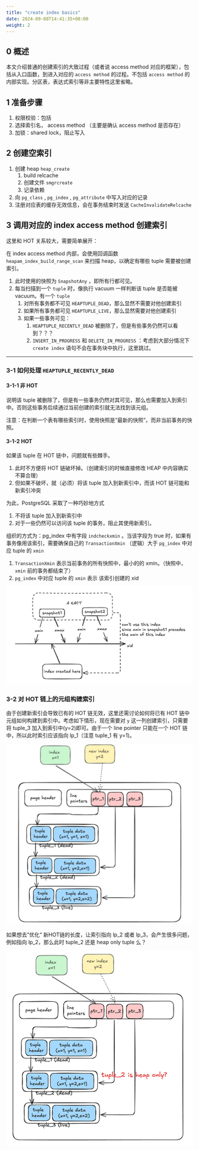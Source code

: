 ```yaml
---
title: "create index basics"
date: 2024-09-08T14:41:35+08:00
weight: 2
---
```




## 0 概述

本文介绍普通的创建索引的大致过程（或者说 access method 对应的框架），包括从入口函数，到进入对应的 `access method` 的过程。不包括 `access method` 的内部实现。分区表，表达式索引等非主要特性这里省略。



## 1 准备步骤

1. 权限校验：包括
2. 选择索引名， access method （主要是确认 access method 是否存在）
3. 加锁：shared lock，阻止写入

## 2 创建空索引

1. 创建 heap `heap_create`
   1. build relcache
   2. 创建文件 `smgrcreate`
   3. 记录依赖
2. 向 `pg_class` , `pg_index` , `pg_attribute`  中写入对应的记录
3. 注册对应表的缓存无效信息，会在事务结束时发送 `CacheInvalidateRelcache`



## 3 调用对应的 index access method 创建索引

这里和 HOT 关系较大，需要简单展开：

在 index access method 内部，会使用回调函数 `heapam_index_build_range_scan` 来扫描 heap，以确定有哪些 tuple 需要被创建索引。

1. 此时使用的快照为 `SnapshotAny` ，即所有行都可见。
2. 每当扫描到一个 `tuple` 时，像执行 vacuum 一样判断该 tuple 是否能被 vacuum。有一个 `tuple` 
   1. 对所有事务都不可见 `HEAPTUPLE_DEAD`，那么显然不需要对他创建索引
   2. 如果所有事务都可见 `HEAPTUPLE_LIVE`，那么显然需要对他创建索引
   3. 如果一些事务可见：
      1. `HEAPTUPLE_RECENTLY_DEAD` 被删除了，但是有些事务仍然可以看到？？？
      2. `INSERT_IN_PROGRESS` 和 `DELETE_IN_PROGRESS` ：考虑到大部分情况下 `create index` 语句不会在事务块中执行，这里跳过。

---

### 3-1 如何处理 `HEAPTUPLE_RECENTLY_DEAD`

#### 3-1-1 非 HOT

说明该 tuple 被删除了，但是有一些事务仍然对其可见，那么也需要加入到索引中。否则这些事务后续通过当前创建的索引就无法找到该元组。

注意：在判断一个表有哪些索引时，使用快照是“最新的快照”，而非当前事务的快照。



#### 3-1-2 HOT

如果该 tuple 在 HOT 链中，问题就有些棘手。

1. 此时不方便将 HOT 链破坏掉。（创建索引的时候直接修改 HEAP 中内容确实不算合理）
2. 但如果不破坏，就（必须）将该 tuple 加入到新索引中，而该 HOT 链可能和新索引冲突



为此，PostgreSQL 采取了一种巧妙地方式

1. 不将该 tuple 加入到新索引中
2. 对于一些仍然可以访问该 tuple 的事务，阻止其使用新索引。



组织的方式为：pg_index 中有字段 `indcheckxmin` 。当该字段为 true 时，如果有事务像用该索引，需要确保自己的 `TransactionXmin` （逻辑）大于 `pg_index`  中对应 tuple 的 `xmin` 

1. `TransactionXmin` 表示当前事务的所有快照中，最小的的 xmin。（快照中， `xmin` 前的事务都结束了）
2. `pg_index`  中对应 tuple 的 `xmin` 表示 该索引创建的 xid



![image-20240908163824450](./indcheckxmin.png)

### 3-2 对 HOT 链上的元组构建索引

由于创建新索引会导致已有的 HOT 链无效，这里还需讨论如何将已有 HOT 链中元组如何构建到索引中。考虑如下情形，现在需要对 `y` 这一列创建索引，只需要将 tuple_3 加入到索引中(y=2)即可。由于一个 line pointer 只能在一个 HOT 链中，所以此时索引应该指向 lp_1（注意 tuple_1 有 y=1)。

![image-20240912154408429](./build_on_hot.png)



如果想去“优化“ 新HOT链的长度，让索引指向 lp_2 或者 lp_3，会产生很多问题，例如指向 lp_2，那么此时 tuple_2 还是 heap only tuple 么？

![image-20240912155430901](./build_on_hot_2.png)

